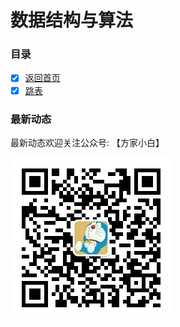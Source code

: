 # 数据结构与算法

### 目录

* [x] [返回首页](./../README.md) 
* [x] [跳表](./skiplist/README.md)

### 最新动态

最新动态欢迎关注公众号: 【方家小白】

![qrcode](../asset/images/qrcode.jpg)
